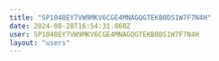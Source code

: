 ```yaml
---
title: "SP1048EY7VW9MKV6CGE4MNAGQGTEKB0DS1W7F7N4H"
date: 2024-08-28T16:54:31.860Z
user: SP1048EY7VW9MKV6CGE4MNAGQGTEKB0DS1W7F7N4H
layout: "users"
---
```

    